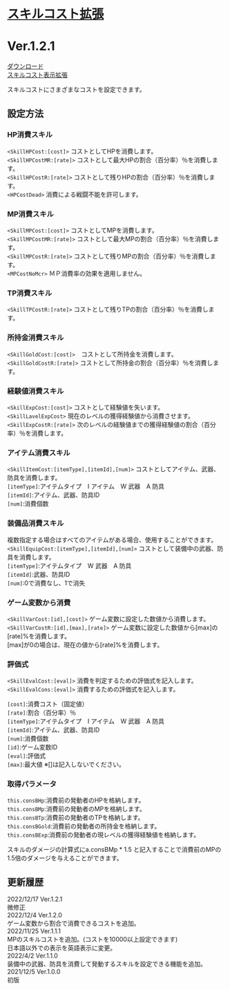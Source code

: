# [スキルコスト拡張](https://raw.githubusercontent.com/nuun888/MZ/master/NUUN_SkillCostEX.js)
# Ver.1.2.1
[ダウンロード](https://raw.githubusercontent.com/nuun888/MZ/master/NUUN_SkillCostEX.js)  
[スキルコスト表示拡張](https://github.com/nuun888/MZ/blob/master/README/SkillCostShowEX.md)  

スキルコストにさまざまなコストを設定できます。  

## 設定方法
### HP消費スキル
`<SkillHPCost:[cost]>` コストとしてHPを消費します。  
`<SkillHPCostMR:[rate]>` コストとして最大HPの割合（百分率）％を消費します。  
`<SkillHPCostR:[rate]>` コストとして残りHPの割合（百分率）％を消費します。  
`<HPCostDead>` 消費による戦闘不能を許可します。  
### MP消費スキル
`<SkillMPCost:[cost]>` コストとしてMPを消費します。  
`<SkillMPCostMR:[rate]>` コストとして最大MPの割合（百分率）％を消費します。  
`<SkillMPCostR:[rate]>` コストとして残りMPの割合（百分率）％を消費します。  
`<MPCostNoMcr>` ＭＰ消費率の効果を適用しません。  
### TP消費スキル
`<SkillTPCostR:[rate]>` コストとして残りTPの割合（百分率）％を消費します。  
### 所持金消費スキル
`<SkillGoldCost:[cost]>`　コストとして所持金を消費します。  
`<SkillGoldCostR:[rate]>` コストとして所持金の割合（百分率）％を消費します。  
### 経験値消費スキル
`<SkillExpCost:[cost]>` コストとして経験値を失います。  
`<SkillLavelExpCost>` 現在のレベルの獲得経験値から消費させます。  
`<SkillExpCostR:[rate]>` 次のレベルの経験値までの獲得経験値の割合（百分率）％を消費します。  
### アイテム消費スキル
`<SkillItemCost:[itemType],[itemId],[num]>` コストとしてアイテム、武器、防具を消費します。  
`[itemType]`:アイテムタイプ　I アイテム　W 武器　A 防具  
`[itemId]`:アイテム、武器、防具ID  
`[num]`:消費個数 
### 装備品消費スキル
複数指定する場合はすべてのアイテムがある場合、使用することができます。  
`<SkillEquipCost:[itemType],[itemId],[num]>` コストとして装備中の武器、防具を消費します。  
`[itemType]`:アイテムタイプ　W 武器　A 防具  
`[itemId]`:武器、防具ID  
`[num]`:0で消費なし、1で消失  
### ゲーム変数から消費
`<SkillVarCost:[id],[cost]>` ゲーム変数に設定した数値から消費します。  
`<SkillVarCostR:[id],[max],[rate]>` ゲーム変数に設定した数値から[max]の[rate]%を消費します。  
[max]が0の場合は、現在の値から[rate]%を消費します。  
### 評価式
`<SkillEvalCost:[eval]>` 消費を判定するための評価式を記入します。   
`<SkillEvalCons:[eval]>` 消費するための評価式を記入します。  
  
`[cost]`:消費コスト（固定値）  
`[rate]`:割合（百分率）％  
`[itemType]`:アイテムタイプ　I アイテム　W 武器　A 防具  
`[itemId]`:アイテム、武器、防具ID  
`[num]`:消費個数  
`[id]`:ゲーム変数ID  
`[eval]`:評価式  
`[max]`:最大値
※[]は記入しないでください。

### 取得パラメータ
`this.consBHp`:消費前の発動者のHPを格納します。  
`this.consBMp`:消費前の発動者のMPを格納します。  
`this.consBTp`:消費前の発動者のTPを格納します。  
`this.consBGold`:消費前の発動者の所持金を格納します。  
`this.consBExp`:消費前の発動者の現レベルの獲得経験値を格納します。  
  
スキルのダメージの計算式にa.consBMp * 1.5 と記入することで消費前のMPの1.5倍のダメージを与えることができます。  

## 更新履歴 
2022/12/17 Ver.1.2.1  
微修正  
2022/12/4 Ver.1.2.0  
ゲーム変数から割合で消費できるコストを追加。  
2022/11/25 Ver.1.1.1  
MPのスキルコストを追加。(コストを10000以上設定できます)  
日本語以外での表示を英語表示に変更。  
2022/4/2 Ver.1.1.0  
装備中の武器、防具を消費して発動するスキルを設定できる機能を追加。  
2021/12/5 Ver.1.0.0  
初版
